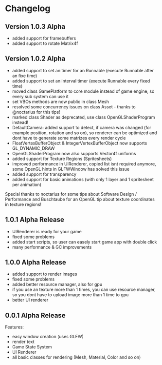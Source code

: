 # Changelog

## Version 1.0.3 Alpha
  - added support for framebuffers
  - added support to rotate Matrix4f

## Version 1.0.2 Alpha
  - added support to set an timer for an Runnable (execute Runnable after an fixe time)
  - added support to set an interval timer (execute Runnable every fixed time)
  - moved class GamePlatform to core module instead of game engine, so every sub system can use it
  - set VBOs methods are now public in class Mesh
  - resolved some concurrency issues on class Asset - thanks to @noctarius for this tips!
  - marked class Shader as deprecated, use class OpenGLShaderProgram instead!
  - DefaultCamera: added support to detect, if camera was changed (for example position, rotation and so on), so renderer can be optimized and dont have to generate some matrizes every render cycle
  - FloatVertexBufferObject & IntegerVertexBufferObject now supports GL_DYNAMIC_DRAW
  - OpenGLShaderProgram now also supports Vector4f uniforms
  - added support for Texture Regions (Spritesheets)
  - improved performance in UIRenderer, copied list isnt required anymore, some OpenGL hints in GLFWWindow has solved this issue
  - added support for transparency
  - added support for basic animations (with only 1 layer and 1 spritesheet per animation)

Special thanks to noctarius for some tips about Software Design / Performance and Buschtaube for an OpenGL tip about texture coordinates in texture regions!

## 1.0.1 Alpha Release
  - UIRenderer is ready for your game
  - fixed some problems
  - added start scripts, so user can easely start game app with double click
  - many performance & GC improvements

## 1.0.0 Alpha Release
  - added support to render images
  - fixed some problems
  - added better resource manager, also for gpu
  - if you use an texture more than 1 times, you can use resource manager, so you dont have to upload image more than 1 time to gpu
  - better UI renderer


## 0.0.1 Alpha Release
Features:

  - easy window creation (uses GLFW)
  - render text
  - Game State System
  - UI Renderer
  - all basic classes for rendering (Mesh, Material, Color and so on)